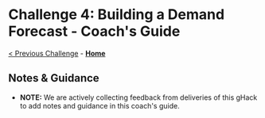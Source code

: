 # Challenge 4: Building a Demand Forecast - Coach's Guide

[< Previous Challenge](./Solution-03.md) - **[Home](README.md)**

## Notes & Guidance
- **NOTE:** We are actively collecting feedback from deliveries of this gHack to add notes and guidance in this coach's guide.